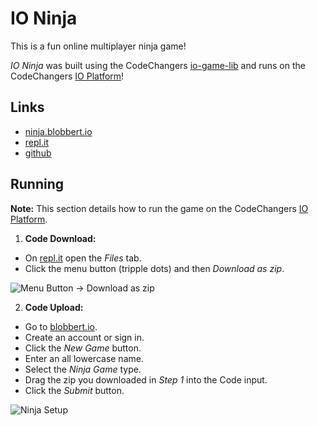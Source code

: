 # IO Ninja

This is a fun online multiplayer ninja game!

*IO Ninja* was built using the CodeChangers [io-game-lib](https://github.com/codechangers/io-game-lib) and runs on the CodeChangers [IO Platform](https://blobbert.io/)!

## Links
 - [ninja.blobbert.io](http://ninja.blobbert.io/)
 - [repl.it](https://repl.it/@codechangers/io-ninja)
 - [github](https://github.com/codechangers/io-ninja)

## Running
**Note:** This section details how to run the game on the CodeChangers [IO Platform](https://blobbert.io/).

 1. **Code Download:**
   - On [repl.it](https://repl.it/@codechangers/io-soccer) open the *Files* tab.
   - Click the menu button (tripple dots) and then *Download as zip*.

![Menu Button -> Download as zip](https://files-5141a.web.app/img/github/CodeChangers/io/download-as-zip.png)

 2. **Code Upload:**
   - Go to [blobbert.io](https://blobbert.io/).
   - Create an account or sign in.
   - Click the *New Game* button.
   - Enter an all lowercase name.
   - Select the *Ninja Game* type.
   - Drag the zip you downloaded in *Step 1* into the Code input.
   - Click the *Submit* button.

![Ninja Setup](https://files-5141a.web.app/img/github/CodeChangers/io/ninja-setup.png)


